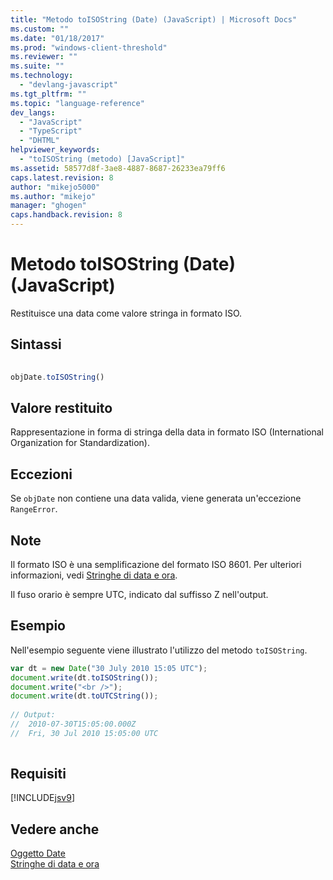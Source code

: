 ```yaml
---
title: "Metodo toISOString (Date) (JavaScript) | Microsoft Docs"
ms.custom: ""
ms.date: "01/18/2017"
ms.prod: "windows-client-threshold"
ms.reviewer: ""
ms.suite: ""
ms.technology: 
  - "devlang-javascript"
ms.tgt_pltfrm: ""
ms.topic: "language-reference"
dev_langs: 
  - "JavaScript"
  - "TypeScript"
  - "DHTML"
helpviewer_keywords: 
  - "toISOString (metodo) [JavaScript]"
ms.assetid: 58577d8f-3ae8-4887-8687-26233ea79ff6
caps.latest.revision: 8
author: "mikejo5000"
ms.author: "mikejo"
manager: "ghogen"
caps.handback.revision: 8
---
```

# Metodo toISOString (Date) (JavaScript)
Restituisce una data come valore stringa in formato ISO.  
  
## Sintassi  
  
```javascript  
  
objDate.toISOString()  
```  
  
## Valore restituito  
 Rappresentazione in forma di stringa della data in formato ISO \(International Organization for Standardization\).  
  
## Eccezioni  
 Se `objDate` non contiene una data valida, viene generata un'eccezione `RangeError`.  
  
## Note  
 Il formato ISO è una semplificazione del formato ISO 8601.  Per ulteriori informazioni, vedi [Stringhe di data e ora](../../javascript/date-and-time-strings-javascript.md).  
  
 Il fuso orario è sempre UTC, indicato dal suffisso Z nell'output.  
  
## Esempio  
 Nell'esempio seguente viene illustrato l'utilizzo del metodo `toISOString`.  
  
```javascript  
var dt = new Date("30 July 2010 15:05 UTC");  
document.write(dt.toISOString());  
document.write("<br />");  
document.write(dt.toUTCString());  
  
// Output:  
//  2010-07-30T15:05:00.000Z  
//  Fri, 30 Jul 2010 15:05:00 UTC  
  
```  
  
## Requisiti  
 [!INCLUDE[jsv9](../../javascript/includes/jsv9-md.md)]  
  
## Vedere anche  
 [Oggetto Date](../../javascript/reference/date-object-javascript.md)   
 [Stringhe di data e ora](../../javascript/date-and-time-strings-javascript.md)